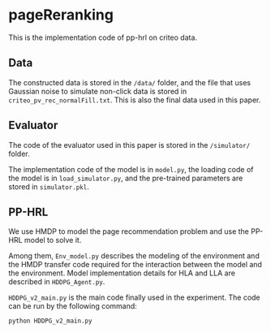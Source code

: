 # pageReranking
This is the implementation code of pp-hrl on criteo data.

## Data
The constructed data is stored in the `/data/` folder, and the file that uses Gaussian noise to simulate non-click data is stored in `criteo_pv_rec_normalFill.txt`. This is also the final data used in this paper.

## Evaluator
The code of the evaluator used in this paper is stored in the `/simulator/` folder. 

The implementation code of the model is in `model.py`, the loading code of the model is in `load_simulator.py`, and the pre-trained parameters are stored in `simulator.pkl`.

## PP-HRL
We use HMDP to model the page recommendation problem and use the PP-HRL model to solve it. 

Among them, `Env_model.py` describes the modeling of the environment and the HMDP transfer code required for the interaction between the model and the environment. Model implementation details for HLA and LLA are described in `HDDPG_Agent.py`. 

`HDDPG_v2_main.py` is the main code finally used in the experiment. The code can be run by the following command:
```
python HDDPG_v2_main.py
```
